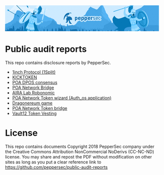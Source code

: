 ![PepperSec](github_header.png)

# Public audit reports
This repo contains disclosure reports by PepperSec.

* [1inch Protocol (1Split)](https://github.com/peppersec/public-audit-reports/blob/master/reports_pdf/1inch-Protocol-audit-report.pdf)
* [KICKTOKEN](https://github.com/peppersec/public-audit-reports/blob/master/reports_pdf/KICKTOKEN-audit-report.pdf)
* [POA DPOS consensus](https://github.com/peppersec/public-audit-reports/blob/master/reports_pdf/POA-DPOS-audit-report.pdf)
* [POA Network Bridge](https://github.com/peppersec/public-audit-reports/blob/master/reports_pdf/POA-Network-Bridge-audit-report.pdf)
* [AIRA Lab Robonomic](https://github.com/peppersec/public-audit-reports/blob/master/reports_pdf/Aira-Robonomic-audit-report.pdf)
* [POA Network Token wizard (Auth_os application)](https://github.com/peppersec/public-audit-reports/blob/master/reports_pdf/POA-Network-Wizard-audit-report.pdf)
* [Dragonereum game](https://github.com/peppersec/public-audit-reports/blob/master/reports_pdf/Dragonereum-audit-report.pdf)
* [POA Network Token bridge](https://github.com/peppersec/public-audit-reports/blob/master/reports_pdf/POA-Network-Token-bridge-security-assessment-report.pdf)
* [Vault12 Token Vesting](https://github.com/peppersec/public-audit-reports/blob/master/reports_pdf/Vault12-Token-Vesting-audit-report.pdf)

# License
This repo contains documents Copyright 2018 PepperSec company under the Creative Commons Attribution NonCommercial NoDerivs (CC-NC-ND) license. You may share and repost the PDF without modification on other sites as long as you put a clear reference link to https://github.com/peppersec/public-audit-reports
